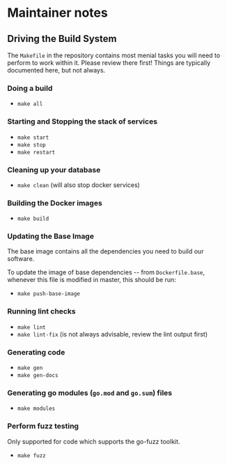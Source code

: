 # Maintainer notes

## Driving the Build System

The `Makefile` in the repository contains most menial tasks you will need to
perform to work within it. Please review there first! Things are typically
documented here, but not always.

### Doing a build

- `make all`

### Starting and Stopping the stack of services

- `make start`
- `make stop`
- `make restart`

### Cleaning up your database

- `make clean` (will also stop docker services)

### Building the Docker images

- `make build`

### Updating the Base Image

The base image contains all the dependencies you need to build our software.

To update the image of base dependencies -- from `Dockerfile.base`, whenever
this file is modified in master, this should be run:

- `make push-base-image`

### Running lint checks

- `make lint`
- `make lint-fix` (is not always advisable, review the lint output first)

### Generating code

- `make gen`
- `make gen-docs`

### Generating go modules (`go.mod` and `go.sum`) files

- `make modules`

### Perform fuzz testing

Only supported for code which supports the go-fuzz toolkit.

- `make fuzz`
